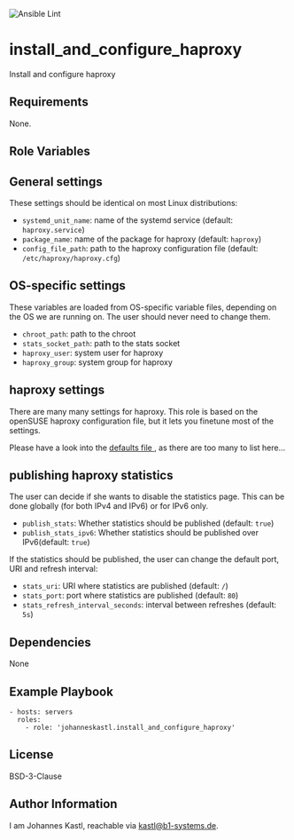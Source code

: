 ![Ansible Lint](https://github.com/johanneskastl/ansible-role-install_and_configure_haproxy/workflows/Ansible%20Lint/badge.svg)

install_and_configure_haproxy
=========

Install and configure haproxy

Requirements
------------

None.

Role Variables
--------------

## General settings

These settings should be identical on most Linux distributions:

- `systemd_unit_name`: name of the systemd service (default: `haproxy.service`)
- `package_name`: name of the package for haproxy (default: `haproxy`)
- `config_file_path`: path to the haproxy configuration file (default: `/etc/haproxy/haproxy.cfg`)

## OS-specific settings

These variables are loaded from OS-specific variable files, depending on the OS we are running on. The user should never need to change them.

- `chroot_path`: path to the chroot
- `stats_socket_path`: path to the stats socket
- `haproxy_user`: system user for haproxy
- `haproxy_group`: system group for haproxy

## haproxy settings

There are many many settings for haproxy. This role is based on the openSUSE haproxy configuration file, but it lets you finetune most of the settings.

Please have a look into the [defaults file ](defaults/main.yml), as there are too many to list here...

## publishing haproxy statistics

The user can decide if she wants to disable the statistics page. This can be done globally (for both IPv4 and IPv6) or for IPv6 only.

- `publish_stats`: Whether statistics should be published (default: `true`)
- `publish_stats_ipv6`: Whether statistics should be published over IPv6(default: `true`)

If the statistics should be published, the user can change the default port, URI and refresh interval:

- `stats_uri`: URI where statistics are published (default: `/`)
- `stats_port`: port where statistics are published (default: `80`)
- `stats_refresh_interval_seconds`: interval between refreshes (default: `5s`)

Dependencies
------------

None

Example Playbook
----------------

    - hosts: servers
      roles:
        - role: 'johanneskastl.install_and_configure_haproxy'

License
-------

BSD-3-Clause

Author Information
------------------

I am Johannes Kastl, reachable via kastl@b1-systems.de.
